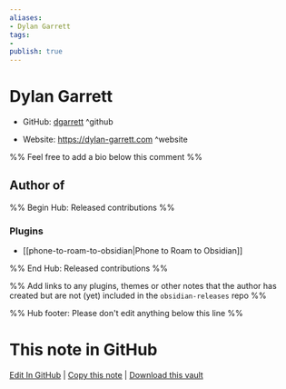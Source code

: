 ```yaml
---
aliases:
- Dylan Garrett
tags:
- 
publish: true
---
```


# Dylan Garrett

- GitHub: [dgarrett](https://github.com/dgarrett/) ^github
<!-- - Discord: `@` ^discord-->
- Website: <https://dylan-garrett.com> ^website
<!-- - [[Publish sites|Publish site]]: ^publish-->

%% Feel free to add a bio below this comment %%


## Author of

%% Begin Hub: Released contributions %%
### Plugins
- [[phone-to-roam-to-obsidian|Phone to Roam to Obsidian]]

%% End Hub: Released contributions %%

%% Add links to any plugins, themes or other notes that the author has created but are not (yet) included in the `obsidian-releases` repo %%

<!--
### Unlisted plugins

- 
-->

<!--
### Others

- 
-->

<!--
## Sponsor this author

- [[GitHub sponsors]]: [Sponsor @dgarrett on GitHub Sponsors](https://github.com/sponsors/dgarrett) ^github-sponsor
- [[Buy me a coffee]]: ^buy-me-a-coffee
- [[PayPal]]: ^paypal
- [[Patreon]]: ^patreon

-->

<!--
## Follow this author

- [[YouTube Channels|On YouTube]]: ^youtube
- Twitter: ^twitter
- ...
-->

%% Hub footer: Please don't edit anything below this line %%

# This note in GitHub

<span class="git-footer">[Edit In GitHub](https://github.dev/obsidian-community/obsidian-hub/blob/main/01%20-%20Community/People/dgarrett.md "git-hub-edit-note") | [Copy this note](https://raw.githubusercontent.com/obsidian-community/obsidian-hub/main/01%20-%20Community/People/dgarrett.md "git-hub-copy-note") | [Download this vault](https://github.com/obsidian-community/obsidian-hub/archive/refs/heads/main.zip "git-hub-download-vault") </span>
